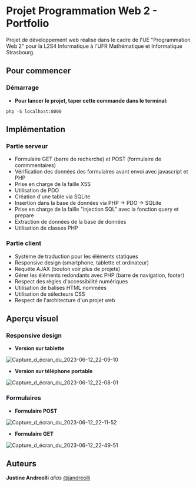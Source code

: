 # Projet Programmation Web 2 - Portfolio  

Projet de développement web réalisé dans le cadre de l'UE "Programmation Web 2" pour la L2S4 Informatique à l'UFR Mathématique et Informatique Strasbourg.  

## Pour commencer  

### Démarrage  

- **Pour lancer le projet, taper cette commande dans le terminal:**  

```
php -S localhost:8000  
```

## Implémentation

### Partie serveur

+ Formulaire GET (barre de recherche) et POST (formulaire de commmentaires)
+ Vérification des données des formulaires avant envoi avec javascript et PHP
+ Prise en charge de la faille XSS
+ Utilisation de PDO
+ Création d'une table via SQLite
+ Insertion dans la base de données via PHP -> PDO -> SQLite
+ Prise en charge de la faille "injection SQL" avec la fonction query et prepare
+ Extraction de données de la base de données
+ Utilisation de classes PHP 

### Partie client 

+ Système de traduction pour les éléments statiques
+ Responsive design (smartphone, tablette et ordinateur)
+ Requête AJAX (bouton voir plus de projets)
+ Gérer les éléments redondants avec PHP (barre de navigation, footer)
+ Respect des règles d'accessibilité numériques
+ Utilisation de balises HTML nommées
+ Utilisation de sélecteurs CSS
+ Respect de l'architecture d'un projet web 

## Aperçu visuel

### Responsive design

- **Version sur tablette**

![Capture_d_écran_du_2023-06-12_22-09-10](/uploads/81e79b90fc43126fb8f27816a6c2fbd0/Capture_d_écran_du_2023-06-12_22-09-10.png)

- **Version sur téléphone portable**

![Capture_d_écran_du_2023-06-12_22-08-01](/uploads/6a1a75a1451d10ba32df63989a0c600c/Capture_d_écran_du_2023-06-12_22-08-01.png)

### Formulaires

- **Formulaire POST**

![Capture_d_écran_du_2023-06-12_22-11-52](/uploads/c2ff2f8f36a04fa6eb5a072223700d9d/Capture_d_écran_du_2023-06-12_22-11-52.png)

- **Formulaire GET**

![Capture_d_écran_du_2023-06-12_22-49-51](/uploads/caf9eb1a78d33a1634f83f87b8c10411/Capture_d_écran_du_2023-06-12_22-49-51.png)


## Auteurs  

**Justine Andreolli**  _alias_ [@jandreolli](https://git.unistra.fr/jandreolli)  
 

